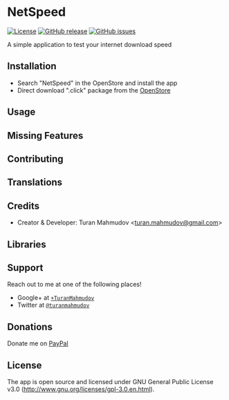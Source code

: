 # NetSpeed
[![License](https://img.shields.io/badge/license-GPLv3-blue.svg)](http://www.gnu.org/licenses/gpl-3.0.en.html)
[![GitHub release](https://img.shields.io/github/release/turanmahmudov/NetSpeed.svg)](https://github.com/turanmahmudov/NetSpeed)
[![GitHub issues](https://img.shields.io/github/issues/turanmahmudov/NetSpeed.svg)](https://github.com/turanmahmudov/NetSpeed/issues)

A simple application to test your internet download speed

## Installation

- Search "NetSpeed" in the OpenStore and install the app
- Direct download ".click" package from the [OpenStore](https://open.uappexplorer.com/app/netspeed.turan-mahmudov-l)

## Usage

## Missing Features

## Contributing

## Translations

## Credits
- Creator & Developer: Turan Mahmudov <[turan.mahmudov@gmail.com](mailto:turan.mahmudov@gmail.com)>

## Libraries

## Support
Reach out to me at one of the following places!

- Google+ at <a href="https://plus.google.com/+TuranMahmudov" target="_blank">`+TuranMahmudov`</a>
- Twitter at <a href="http://twitter.com/turanmahmudov" target="_blank">`@turanmahmudov`</a>

## Donations
Donate me on [PayPal](https://www.paypal.me/gturanmahmudov)

## License
The app is open source and licensed under GNU General Public License v3.0 (http://www.gnu.org/licenses/gpl-3.0.en.html).
